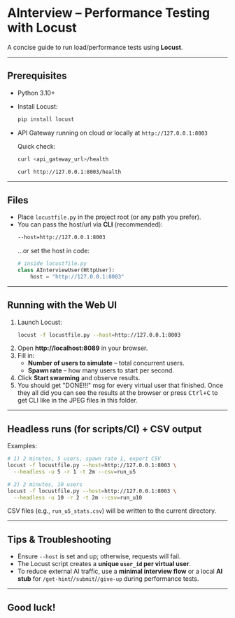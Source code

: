 # AInterview – Performance Testing with Locust

A concise guide to run load/performance tests using **Locust**.

---

## Prerequisites
- Python 3.10+
- Install Locust:
  ```bash
  pip install locust
  ```
- API Gateway running on cloud or locally at `http://127.0.0.1:8003`

  Quick check:
  ```bash
  curl <api_gateway_url>/health
  
  curl http://127.0.0.1:8003/health
  ```

---

## Files
- Place `locustfile.py` in the project root (or any path you prefer).
-   You can pass the host/url via **CLI** (recommended):
    ```bash
    --host=http://127.0.0.1:8003
    ```
    ...or set the host in code:
    ```python
    # inside locustfile.py
    class AInterviewUser(HttpUser):
        host = "http://127.0.0.1:8003"
    ```


---

## Running with the Web UI
1. Launch Locust:
   ```bash
   locust -f locustfile.py --host=http://127.0.0.1:8003
   ```
2. Open **http://localhost:8089** in your browser.
3. Fill in:
   - **Number of users to simulate** – total concurrent users.
   - **Spawn rate** – how many users to start per second.
4. Click **Start swarming** and observe results.
5. You should get "DONE!!!" msg for every virtual user that finished. Once they all did you can see the results at the browser or press <kbd>Ctrl+C</kbd> to get CLI like in the JPEG files in this folder.

---

## Headless runs (for scripts/CI) + CSV output
Examples:
```bash
# 1) 2 minutes, 5 users, spawn rate 1, export CSV
locust -f locustfile.py --host=http://127.0.0.1:8003 \
  --headless -u 5 -r 1 -t 2m --csv=run_u5

# 2) 2 minutes, 10 users
locust -f locustfile.py --host=http://127.0.0.1:8003 \
  --headless -u 10 -r 2 -t 2m --csv=run_u10
```
CSV files (e.g., `run_u5_stats.csv`) will be written to the current directory.

---

## Tips & Troubleshooting
- Ensure `--host` is set and up; otherwise, requests will fail.
- The Locust script creates a **unique `user_id` per virtual user**.
- To reduce external AI traffic, use a **minimal interview flow** or a local **AI stub** for `/get-hint`/`/submit`/`/give-up` during performance tests.


---
## Good luck!
